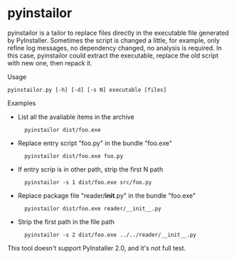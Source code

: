 # pyinstailor

pyinstailor is a tailor to replace files directly in the executable file generated by PyInstaller. Sometimes the script is changed a little, for example, only refine log messages, no dependency changed, no analysis is required. In this case, pyinstailor could extract the executable, replace the old script with new one, then repack it.

Usage

    pyinstailor.py [-h] [-d] [-s N] executable [files]

Examples

* List all the available items in the archive

        pyinstailor dist/foo.exe

* Replace entry script "foo.py" in the bundle "foo.exe"

        pyinstailor dist/foo.exe foo.py

* If entry scrip is in other path, strip the first N path

        pyinstailor -s 1 dist/foo.exe src/foo.py

* Replace package file "reader/__init__.py" in the bundle "foo.exe"

        pyinstailor dist/foo.exe reader/__init__.py

* Strip the first path in the file path

        pyinstailor -s 2 dist/foo.exe ../../reader/__init__.py

This tool doesn't support PyInstaller 2.0, and it's not full test.
